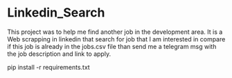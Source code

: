 # Linkedin_Search
This project was to help me find another job in the development area. It is a Web scrapping in linkedin that search for job that I am interested in compare if this job is already in the jobs.csv file than send me a telegram msg with the job description and link to apply.

pip install -r requirements.txt